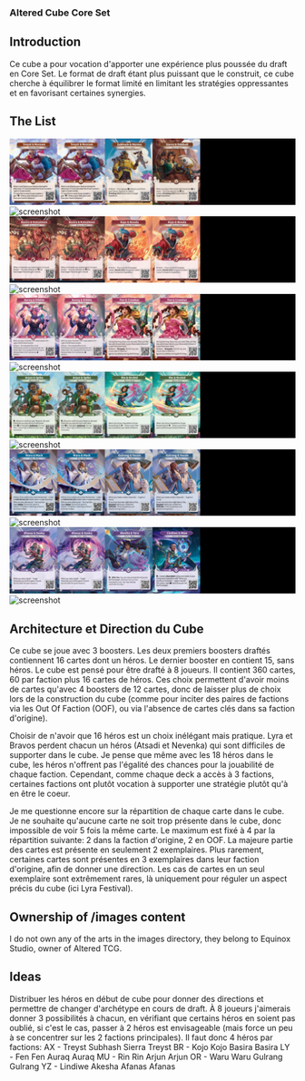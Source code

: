 ### Altered Cube Core Set

## Introduction

Ce cube a pour vocation d'apporter une expérience plus poussée du draft en Core
Set. Le format de draft étant plus puissant que le construit, ce cube cherche à
équilibrer le format limité en limitant les stratégies oppressantes et en
favorisant certaines synergies.

## The List

![screenshot](images/cube_display/heros_axiom.jpg)
![screenshot](images/cube_display/cube_axiom.jpg)
![screenshot](images/cube_display/heros_bravos.jpg)
![screenshot](images/cube_display/cube_bravos.jpg)
![screenshot](images/cube_display/heros_lyra.jpg)
![screenshot](images/cube_display/cube_lyra.jpg)
![screenshot](images/cube_display/heros_muna.jpg)
![screenshot](images/cube_display/cube_muna.jpg)
![screenshot](images/cube_display/heros_ordis.jpg)
![screenshot](images/cube_display/cube_ordis.jpg)
![screenshot](images/cube_display/heros_yzmir.jpg)
![screenshot](images/cube_display/cube_yzmir.jpg)

## Architecture et Direction du Cube

Ce cube se joue avec 3 boosters. Les deux premiers boosters draftés contiennent
16 cartes dont un héros. Le dernier booster en contient 15, sans héros. Le cube
est pensé pour être drafté à 8 joueurs. Il contient 360 cartes, 60 par faction
plus 16 cartes de héros. Ces choix permettent d'avoir moins de cartes qu'avec 4
boosters de 12 cartes, donc de laisser plus de choix lors de la construction du
cube (comme pour inciter des paires de factions via les Out Of Faction (OOF), ou
via l'absence de cartes clés dans sa faction d'origine).

Choisir de n'avoir que 16 héros est un choix inélégant mais pratique. Lyra et
Bravos perdent chacun un héros (Atsadi et Nevenka) qui sont difficiles de
supporter dans le cube. Je pense que même avec les 18 héros dans le cube, les
héros n'offrent pas l'égalité des chances pour la jouabilité de chaque faction.
Cependant, comme chaque deck a accès à 3 factions, certaines factions ont plutôt
vocation à supporter une stratégie plutôt qu'à en être le coeur.

Je me questionne encore sur la répartition de chaque carte dans le cube. Je ne
souhaite qu'aucune carte ne soit trop présente dans le cube, donc impossible de
voir 5 fois la même carte. Le maximum est fixé à 4 par la répartition suivante:
2 dans la faction d'origine, 2 en OOF. La majeure partie des cartes est présente
en seulement 2 exemplaires. Plus rarement, certaines cartes sont présentes en 3
exemplaires dans leur faction d'origine, afin de donner une direction. Les cas
de cartes en un seul exemplaire sont extrêmement rares, là uniquement pour
réguler un aspect précis du cube (ici Lyra Festival).

## Ownership of /images content

I do not own any of the arts in the images directory, they belong to Equinox
Studio, owner of Altered TCG.

## Ideas

Distribuer les héros en début de cube pour donner des directions et permettre de
changer d'archétype en cours de draft. À 8 joueurs j'aimerais donner 3
possibilités à chacun, en vérifiant que certains héros en soient pas oublié, si
c'est le cas, passer à 2 héros est envisageable (mais force un peu à se
concentrer sur les 2 factions principales). Il faut donc 4 héros par factions:
AX - Treyst Subhash Sierra Treyst
BR - Kojo Kojo Basira Basira
LY - Fen Fen Auraq Auraq
MU - Rin Rin Arjun Arjun
OR - Waru Waru Gulrang Gulrang
YZ - Lindiwe Akesha Afanas Afanas
